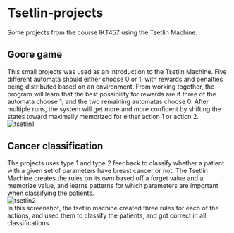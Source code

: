 # Tsetlin-projects
Some projects from the course IKT457 using the Tsetlin Machine.

## Goore game
This small projects was used as an introduction to the Tsetlin Machine. Five different automata should either choose 0 or 1, with rewards and penalties being distributed based on an environment. From working together, the program will learn that the best possibility for rewards are if three of the automata choose 1, and the two remaining automatas choose 0. After multiple runs, the system will get more and more confident by shifting the states toward maximally memorized for either action 1 or action 2.    
![tsetlin1](https://github.com/user-attachments/assets/f6e30b49-46b8-4a3a-9a84-acff20db1275)    

## Cancer classification
The projects uses type 1 and type 2 feedback to classify whether a patient with a given set of parameters have breast cancer or not. The Tsetlin Machine creates the rules on its own based off a forget value and a memorize value, and learns patterns for which parameters are important when classifying the patients.    
![tsetlin2](https://github.com/user-attachments/assets/325f825a-9ec3-4378-9c0c-59875752dd30)    
In this screenshot, the tsetlin machine created three rules for each of the actions, and used them to classify the patients, and got correct in all classifications.
